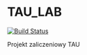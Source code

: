 # TAU_LAB
[![Build Status](https://travis-ci.com/s15814/TAU_LAB.svg?branch=master)](https://travis-ci.com/s15814/TAU_LAB/)

Projekt zaliczeniowy TAU